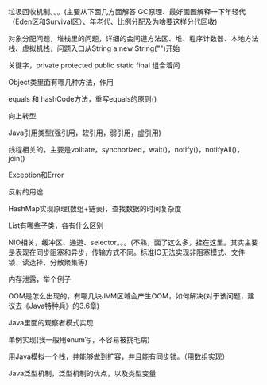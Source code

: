 垃圾回收机制。。。(主要从下面几方面解答 GC原理、最好画图解释一下年轻代（Eden区和Survival区）、年老代、比例分配及为啥要这样分代回收)

对象分配问题，堆栈里的问题，详细的会问道方法区、堆、程序计数器、本地方法栈、虚拟机栈，问题入口从String a,new String("")开始

关键字，private protected public static final 组合着问

Object类里面有哪几种方法，作用

equals 和 hashCode方法，重写equals的原则()

向上转型

Java引用类型(强引用，软引用，弱引用，虚引用)

线程相关的，主要是volitate，synchorized，wait()，notify()，notifyAll()，join()

Exception和Error

反射的用途

HashMap实现原理(数组+链表)，查找数据的时间复杂度

List有哪些子类，各有什么区别

NIO相关，缓冲区、通道、selector。。。(不熟，面了这么多，挂在这里。其实主要是表现在同步阻塞和异步，传输方式不同。标准IO无法实现非阻塞模式、文件锁、读选择、分散聚集等)

内存泄露，举个例子

OOM是怎么出现的，有哪几块JVM区域会产生OOM，如何解决(对于该问题，建议去《Java特种兵》的3.6章)

Java里面的观察者模式实现

单例实现(我一般用enum写，不容易被挑毛病)

用Java模拟一个栈，并能够做到扩容，并且能有同步锁。（用数组实现）

Java泛型机制，泛型机制的优点，以及类型变量
